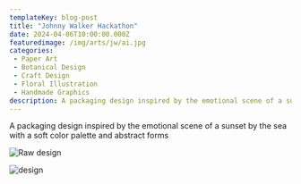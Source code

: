 ```yaml
---
templateKey: blog-post
title: "Johnny Walker Hackathon"
date: 2024-04-06T10:00:00.000Z
featuredimage: /img/arts/jw/ai.jpg
categories:
 - Paper Art
 - Botanical Design
 - Craft Design
 - Floral Illustration
 - Handmade Graphics
description: A packaging design inspired by the emotional scene of a sunset by the sea with a soft color palette and abstract forms
---
```


A packaging design inspired by the emotional scene of a sunset by the sea with a soft color palette and abstract forms


![Raw design](/img/arts/jw/illustrator.png)

![design](/img/arts/jw/illustrator2.png)
